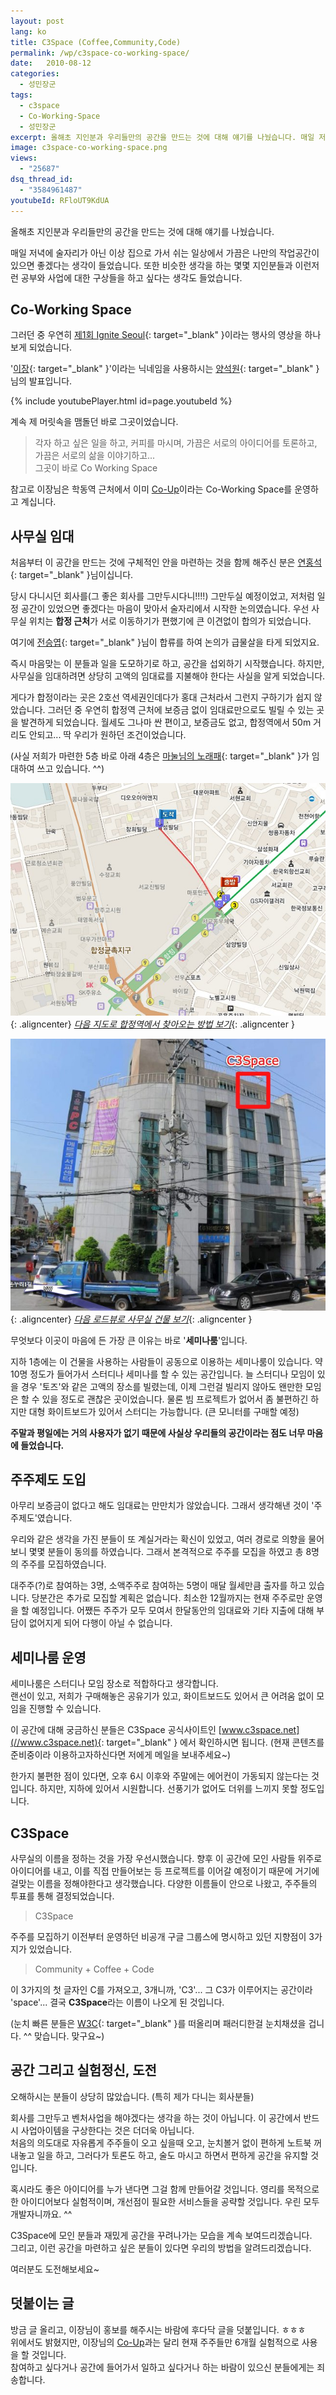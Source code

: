 ```yaml
---
layout: post
lang: ko
title: C3Space (Coffee,Community,Code)
permalink: /wp/c3space-co-working-space/
date:   2010-08-12
categories:
  - 성민장군
tags:
  - c3space
  - Co-Working-Space
  - 성민장군
excerpt: 올해초 지인분과 우리들만의 공간을 만드는 것에 대해 얘기를 나눴습니다. 매일 저녁에 술자리가 아닌 이상 집으로 가서 쉬는 일상에서 가끔은 나만의 작업공간이 있으면 좋겠다는 생각이 들었습니다. 또한 비슷한 생각을 하는 몇몇 지인분들과 이런저런 공부와 사업에 대한 구상들을 하고 싶다는 생각도 들었습니다. 처음부터 이 공간을 만드는 것에 구체적인 안을 마련하는 것을 함께 해주신 분은 연홍석님이십니다. 당시 다니시던 회사를(그 좋은 회사를 그만두시다니!!!!) 그만두실 예정이었고, 저처럼 일정 공간이 있었으면 좋겠다는 마음이 맞아서 술자리에서 시작한 논의였습니다. 우선 사무실 위치는 합정 근처가 서로 이동하기가 편했기에 큰 이견 [...]
image: c3space-co-working-space.png
views:
  - "25687"
dsq_thread_id:
  - "3584961487"
youtubeId: RFloUT9KdUA
---
```


올해초 지인분과 우리들만의 공간을 만드는 것에 대해 얘기를 나눴습니다.

매일 저녁에 술자리가 아닌 이상 집으로 가서 쉬는 일상에서 가끔은 나만의 작업공간이 있으면 좋겠다는 생각이 들었습니다. 또한 비슷한 생각을 하는 몇몇 지인분들과 이런저런 공부와 사업에 대한 구상들을 하고 싶다는 생각도 들었습니다.

## Co-Working Space

그러던 중 우연히 [제1회 Ignite Seoul](//igniteseoul.org/blog/?p=171){: target="_blank" }이라는 행사의 영상을 하나 보게 되었습니다.
  
'[이장](//twitter.com/ejang){: target="_blank" }'이라는 닉네임을 사용하시는 [양석원](//ejang.net/){: target="_blank" }님의 발표입니다.

{% include youtubePlayer.html id=page.youtubeId %}

계속 제 머릿속을 맴돌던 바로 그곳이었습니다.

> 각자 하고 싶은 일을 하고, 커피를 마시며, 가끔은 서로의 아이디어를 토론하고, 가끔은 서로의 삶을 이야기하고...  
> 그곳이 바로 Co Working Space

참고로 이장님은 학동역 근처에서 이미 [Co-Up](//co-up.com/)이라는 Co-Working Space를 운영하고 계십니다.

## 사무실 임대

처음부터 이 공간을 만드는 것에 구체적인 안을 마련하는 것을 함께 해주신 분은 [연홍석](//blog.wystan.net/){: target="_blank" }님이십니다.

당시 다니시던 회사를(그 좋은 회사를 그만두시다니!!!!) 그만두실 예정이었고, 저처럼 일정 공간이 있었으면 좋겠다는 마음이 맞아서 술자리에서 시작한 논의였습니다. 우선 사무실 위치는 **합정 근처**가 서로 이동하기가 편했기에 큰 이견없이 합의가 되었습니다.

여기에 [전승엽](//me2day.net/yubs){: target="_blank" }님이 합류를 하여 논의가 급물살을 타게 되었지요.

즉시 마음맞는 이 분들과 일을 도모하기로 하고, 공간을 섭외하기 시작했습니다. 하지만, 사무실을 임대하려면 상당히 고액의 임대료를 지불해야 한다는 사실을 알게 되었습니다.

게다가 합정이라는 곳은 2호선 역세권인데다가 홍대 근처라서 그런지 구하기가 쉽지 않았습니다. 그러던 중 우연히 합정역 근처에 보증금 없이 임대료만으로도 빌릴 수 있는 곳을 발견하게 되었습니다. 월세도 그나마 싼 편이고, 보증금도 없고, 합정역에서 50m 거리도 안되고... 딱 우리가 원하던 조건이었습니다.
  
(사실 저희가 마련한 5층 바로 아래 4층은 [마눌님의 노래패](//www.uni-nara.com){: target="_blank" }가 임대하여 쓰고 있습니다. ^^)

![C3Space 찾아오기](/assets/img/2010/jangkunblog_100811_2.jpg){: .aligncenter}
*[다음 지도로 합정역에서 찾아오는 방법 보기](//local.daum.net/map/index.jsp?SP=RIS&sX=481363&sY=1125424&eX=481046&eY=1125774&map_type=TYPE_MAP&map_hybrid=true&sName=%BC%AD%BF%EF%C6%AF%BA%B0%BD%C3+%B8%B6%C6%F7%B1%B8+%BC%AD%B1%B3%B5%BF&eName=%BC%AD%BF%EF%C6%AF%BA%B0%BD%C3+%B8%B6%C6%F7%B1%B8+%BC%AD%B1%B3%B5%BF)*{: .aligncenter }

![남성빌딩 5층](/assets/img/2010/jangkunblog_100811_1.jpg){: .aligncenter}
*[다음 로드뷰로 사무실 건물 보기](//local.daum.net/map/index.jsp?wx=481056&wy=1125750&level=3&panoid=4258222&zoom=0&pan=6.016056848873632&tilt=-8.355634512324507&poi=false&map_type=TYPE_MAP&map_hybrid=true&map_attribute=ROADVIEW&screenMode=normal)*{: .aligncenter }

무엇보다 이곳이 마음에 든 가장 큰 이유는 바로 '**세미나룸**'입니다.

지하 1층에는 이 건물을 사용하는 사람들이 공동으로 이용하는 세미나룸이 있습니다. 약 10명 정도가 들어가서 스터디나 세미나를 할 수 있는 공간입니다. 늘 스터디나 모임이 있을 경우 '토즈'와 같은 고액의 장소를 빌렸는데, 이제 그런걸 빌리지 않아도 왠만한 모임은 할 수 있을 정도로 괜찮은 곳이었습니다. 물론 빔 프로젝트가 없어서 좀 불편하긴 하지만 대형 화이트보드가 있어서 스터디는 가능합니다. (큰 모니터를 구매할 예정)

**주말과 평일에는 거의 사용자가 없기 때문에 사실상 우리들의 공간이라는 점도 너무 마음에 들었습니다.**

## 주주제도 도입

아무리 보증금이 없다고 해도 임대료는 만만치가 않았습니다. 그래서 생각해낸 것이 '주주제도'였습니다.

우리와 같은 생각을 가진 분들이 또 계실거라는 확신이 있었고, 여러 경로로 의향을 물어보니 몇몇 분들이 동의를 하였습니다. 그래서 본격적으로 주주를 모집을 하였고 총 8명의 주주를 모집하였습니다.

대주주(?)로 참여하는 3명, 소액주주로 참여하는 5명이 매달 월세만큼 출자를 하고 있습니다. 당분간은 추가로 모집할 계획은 없습니다. 최소한 12월까지는 현재 주주로만 운영을 할 예정입니다. 어쨌든 주주가 모두 모여서 한달동안의 임대료와 기타 지출에 대해 부담이 없어지게 되어 다행이 아닐 수 없습니다.

## 세미나룸 운영

세미나룸은 스터디나 모임 장소로 적합하다고 생각합니다.  
랜선이 있고, 저희가 구매해놓은 공유기가 있고, 화이트보드도 있어서 큰 어려움 없이 모임을 진행할 수 있습니다.

이 공간에 대해 궁금하신 분들은 C3Space 공식사이트인 [www.c3space.net](//www.c3space.net){: target="_blank" } 에서 확인하시면 됩니다. (현재 콘텐츠를 준비중이라 이용하고자하신다면 저에게 메일을 보내주세요~)

한가지 불편한 점이 있다면, 오후 6시 이후와 주말에는 에어컨이 가동되지 않는다는 것입니다. 하지만, 지하에 있어서 시원합니다. 선풍기가 없어도 더위를 느끼지 못할 정도입니다.

## C3Space

사무실의 이름을 정하는 것을 가장 우선시했습니다. 향후 이 공간에 모인 사람들 위주로 아이디어를 내고, 이를 직접 만들어보는 등 프로젝트를 이어갈 예정이기 때문에 거기에 걸맞는 이름을 정해야한다고 생각했습니다. 다양한 이름들이 안으로 나왔고, 주주들의 투표를 통해 결정되었습니다.

> C3Space

주주를 모집하기 이전부터 운영하던 비공개 구글 그룹스에 명시하고 있던 지향점이 3가지가 있었습니다.

> Community + Coffee + Code

이 3가지의 첫 글자인 C를 가져오고, 3개니까, 'C3'... 그 C3가 이루어지는 공간이라 'space'... 결국 **C3Space**라는 이름이 나오게 된 것입니다.
  
(눈치 빠른 분들은 [W3C](//www.w3c.org){: target="_blank" }를 떠올리며 패러디한걸 눈치채셨을 겁니다. ^^ 맞습니다. 맞구요~)

## 공간 그리고 실험정신, 도전

오해하시는 분들이 상당히 많았습니다. (특히 제가 다니는 회사분들)

회사를 그만두고 벤처사업을 해야겠다는 생각을 하는 것이 아닙니다. 이 공간에서 반드시 사업아이템을 구상한다는 것은 더더욱 아닙니다.  
처음의 의도대로 자유롭게 주주들이 오고 싶을때 오고, 눈치볼거 없이 편하게 노트북 꺼내놓고 일을 하고, 그러다가 토론도 하고, 술도 마시고 하면서 편하게 공간을 유지할 것입니다.

혹시라도 좋은 아이디어를 누가 낸다면 그걸 함께 만들어갈 것입니다. 영리를 목적으로한 아이디어보다 실험적이며, 개선점이 필요한 서비스들을 공략할 것입니다. 우린 모두 개발자니까요. ^^

C3Space에 모인 분들과 재밌게 공간을 꾸려나가는 모습을 계속 보여드리겠습니다.  
그리고, 이런 공간을 마련하고 싶은 분들이 있다면 우리의 방법을 알려드리겠습니다.

여러분도 도전해보세요~

## 덧붙이는 글

방금 글 올리고, 이장님이 홍보를 해주시는 바람에 후다닥 글을 덧붙입니다. ㅎㅎㅎ  
위에서도 밝혔지만, 이장님의 [Co-Up](//co-up.com/)과는 달리 현재 주주들만 6개월 실험적으로 사용을 할 것입니다.   
참여하고 싶다거나 공간에 들어가서 일하고 싶다거나 하는 바람이 있으신 분들에게는 죄송합니다.